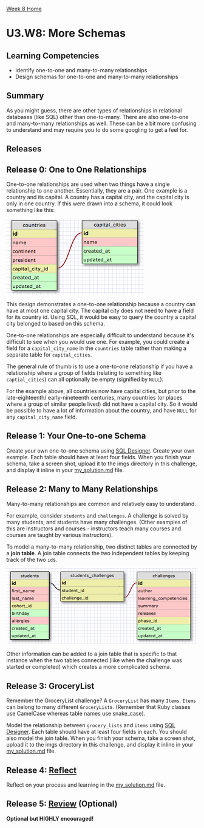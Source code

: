 [Week 8 Home](../)

# U3.W8: More Schemas

## Learning Competencies
- Identify one-to-one and many-to-many relationships
- Design schemas for one-to-one and many-to-many relationships

## Summary
As you might guess, there are other types of relationships in relational databases (like SQL) other than one-to-many. There are also one-to-one and many-to-many relationships as well. These can be a bit more confusing to understand and may require you to do some googling to get a feel for.

## Releases

## Release 0: One to One Relationships
One-to-one relationships are used when two things have a single relationship to one another. Essentially, they are a pair.  One example is a country and its capital. A country has a capital city, and the capital city is only in one country. If this were drawn into a schema, it could look something like this:

![countries cities](imgs/countries_cities.png)

This design demonstrates a one-to-one relationship because a country can have at most one capital city. The capital city does not need to have a field for its country id. Using SQL, it would be easy to query the country a capital city belonged to based on this schema.

One-to-one relationships are especially difficult to understand because it's difficult to see when you would use one. For example,  you could create a field for a `capital_city_name` in the `countries` table rather than making a separate table for `capital_cities`.

The general rule of thumb is to use a one-to-one relationship if you have a relationship where a group of fields (relating to something like `captial_cities`) can all optionally be empty (signified by `NULL`).

For the example above, all countries now have capital cities, but prior to the late-eighteenth/ early-nineteenth centuries, many countries (or places where a group of similar people lived) did not have a capital city. So it would be possible to have a lot of information about the country, and have `NULL` for any `capital_city_name` field.

## Release 1: Your One-to-one Schema
Create your own one-to-one schema using [SQL Designer](https://socrates.devbootcamp.com/sql). Create your own example. Each table should have at least four fields. When you finish your schema, take a screen shot, upload it to the imgs directory in this challenge, and display it inline in your [my_solution.md](my_solution.md) file.

## Release 2: Many to Many Relationships
Many-to-many relationships are common and relatively easy to understand.

For example, consider `students` and `challenges`. A challenge is solved by many students, and students have many challenges. (Other examples of this are instructors and courses - instructors teach many courses and courses are taught by various instructors).

To model a many-to-many relationship, two distinct tables are connected by a **join table**. A join table connects the two independent tables by keeping track of the two `id`s.

![students_challenges](imgs/students_challenges.png)

Other information can be added to a join table that is specific to that instance when the two tables connected (like when the challenge was started or completed) which creates a more complicated schema.

## Release 3: GroceryList
Remember the GroceryList challenge? A `GroceryList` has many `Items`. `Items` can belong to many different `GroceryList`s. (Remember that Ruby classes use CamelCase whereas table names use snake_case).

Model the relationship between `grocery_lists` and `items` using [SQL Designer](https://socrates.devbootcamp.com/sql). Each table should have at least four fields in each. You should also model the join table. When you finish your schema, take a screen shot, upload it to the imgs directory in this challenge, and display it inline in your [my_solution.md](my_solution.md) file.

## Release 4: [Reflect](https://github.com/Devbootcamp/phase-0-handbook/blob/master/coding-references/reflection-guidelines.md)
Reflect on your process and learning in the [my_solution.md](my_solution.md) file.

## Release 5: [Review](https://github.com/Devbootcamp/phase-0-handbook/blob/master/coding-references/review.md) (Optional)
**Optional but HIGHLY encouraged!**
